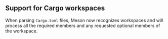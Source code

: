 ## Support for Cargo workspaces

When parsing `Cargo.toml` files, Meson now recognizes workspaces
and will process all the required members and any requested optional
members of the workspace.
